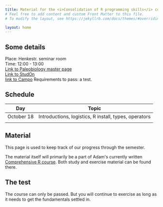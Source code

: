 ```yaml
---
title: Material for the <i>Consolidation of R programming skills</i> course
# Feel free to add content and custom Front Matter to this file.
# To modify the layout, see https://jekyllrb.com/docs/themes/#overriding-theme-defaults

layout: home
---
```


## Some details 

Place: Henkestr. seminar room  
Time: 12:00 - 13:00  
[Link to Paleobiology master page](https://palaeobiology.nat.fau.de/program/courses/rcourse/)  
[Link to StudOn]()  
[link to Campo](https://www.campo.fau.de:443/qisserver/pages/startFlow.xhtml?_flowId=detailView-flow&unitId=107608&periodId=395&navigationPosition=studiesOffered,searchCourses)
Requirements to pass: a test. 

## Schedule

| Day        | Topic                                                 |
|------------|-------------------------------------------------------|
| October 18 | Introductions, logistics, R install, types, operators |
|            |                                                       |

## Material

This page is used to keep track of our progress through the semester.

The material itself will primarily be a part of Adam's currently written [Comprehensive R course](https://adamkocsis.github.io/rcourse/).
Both study and exercise material can be found there. 

## The test

The course can only be passed. But you will continue to exercise as long as it needs to get the fundamentals settled in.


